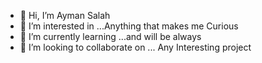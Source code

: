 - 👋 Hi, I’m Ayman Salah
- 👀 I’m interested in ...Anything that makes me Curious 
- 🌱 I’m currently learning ...and will be always 
- 💞️ I’m looking to collaborate on ... Any Interesting project
